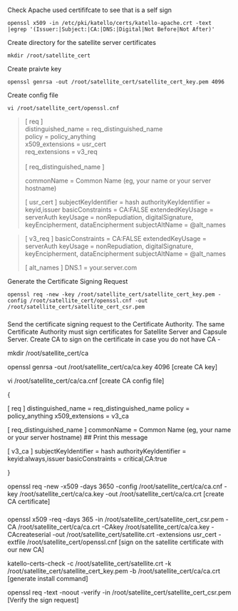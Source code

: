 #

Check Apache used certififcate to see that is a self sign

```
openssl x509 -in /etc/pki/katello/certs/katello-apache.crt -text |egrep '(Issuer:|Subject:|CA:|DNS:|Digital|Not Before|Not After)'
```

Create directory for the satellite server certificates

```
mkdir /root/satellite_cert
```

Create praivte key

```
openssl genrsa -out /root/satellite_cert/satellite_cert_key.pem 4096
```

Create config file

```
vi /root/satellite_cert/openssl.cnf
```

> [ req ]</br>
> distinguished_name  = req_distinguished_name</br>
> policy              = policy_anything</br>
> x509_extensions     = usr_cert</br>
> req_extensions      = v3_req</br>
></br>
> [ req_distinguished_name ]
> 
> commonName                      = Common Name (eg, your name or your server hostname)
> 
>
> [ usr_cert ]
> subjectKeyIdentifier    = hash
> authorityKeyIdentifier  = keyid,issuer
> basicConstraints        = CA:FALSE
> extendedKeyUsage        = serverAuth
> keyUsage                = nonRepudiation, digitalSignature, keyEncipherment, dataEncipherment
> subjectAltName          = @alt_names

> [ v3_req ]
> basicConstraints        = CA:FALSE
> extendedKeyUsage        = serverAuth
> keyUsage                = nonRepudiation, digitalSignature, keyEncipherment, dataEncipherment
> subjectAltName          = @alt_names
>
> [ alt_names ]
> DNS.1 = your.server.com

Generate the Certificate Signing Request

```
openssl req -new -key /root/satellite_cert/satellite_cert_key.pem -config /root/satellite_cert/openssl.cnf -out /root/satellite_cert/satellite_cert_csr.pem
```





###

Send the certificate signing request to the Certificate Authority. The same Certificate Authority must sign certificates for Satellite Server and Capsule Server.
Create CA to sign on the certificate in case you do not have CA -


mkdir /root/satellite_cert/ca

openssl genrsa -out /root/satellite_cert/ca/ca.key 4096
[create CA key]

vi /root/satellite_cert/ca/ca.cnf
[create CA config file]

{

[ req ]
distinguished_name = req_distinguished_name
policy             = policy_anything
x509_extensions     = v3_ca

[ req_distinguished_name ]
commonName                      = Common Name (eg, your name or your server hostname) ## Print this message

[ v3_ca ]
subjectKeyIdentifier = hash
authorityKeyIdentifier = keyid:always,issuer
basicConstraints = critical,CA:true

}

openssl req -new -x509 -days 3650 -config /root/satellite_cert/ca/ca.cnf -key /root/satellite_cert/ca/ca.key -out /root/satellite_cert/ca/ca.crt
[create CA certificate]






###


openssl x509 -req -days 365 -in /root/satellite_cert/satellite_cert_csr.pem -CA /root/satellite_cert/ca/ca.crt -CAkey /root/satellite_cert/ca/ca.key -CAcreateserial -out /root/satellite_cert/satellite.crt -extensions usr_cert -extfile /root/satellite_cert/openssl.cnf
[sign on the satellite certificate with our new CA]

katello-certs-check -c /root/satellite_cert/satellite.crt -k /root/satellite_cert/satellite_cert_key.pem -b /root/satellite_cert/ca/ca.crt
[generate install command]

openssl req -text -noout -verify -in /root/satellite_cert/satellite_cert_csr.pem
[Verify the sign request]


